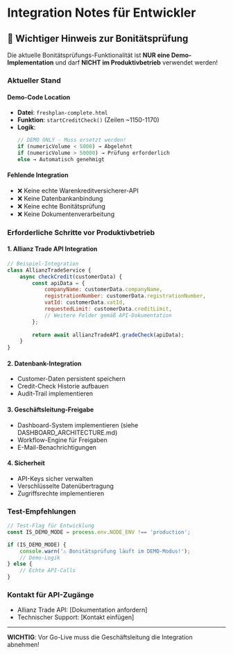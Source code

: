 # Integration Notes für Entwickler

## 🚨 Wichtiger Hinweis zur Bonitätsprüfung

Die aktuelle Bonitätsprüfungs-Funktionalität ist **NUR eine Demo-Implementation** und darf **NICHT im Produktivbetrieb** verwendet werden!

### Aktueller Stand

#### Demo-Code Location
- **Datei**: `freshplan-complete.html`
- **Funktion**: `startCreditCheck()` (Zeilen ~1150-1170)
- **Logik**: 
  ```javascript
  // DEMO ONLY - Muss ersetzt werden!
  if (numericVolume < 5000) → Abgelehnt
  if (numericVolume > 50000) → Prüfung erforderlich
  else → Automatisch genehmigt
  ```

#### Fehlende Integration
- ❌ Keine echte Warenkreditversicherer-API
- ❌ Keine Datenbankanbindung
- ❌ Keine echte Bonitätsprüfung
- ❌ Keine Dokumentenverarbeitung

### Erforderliche Schritte vor Produktivbetrieb

#### 1. Allianz Trade API Integration
```javascript
// Beispiel-Integration
class AllianzTradeService {
    async checkCredit(customerData) {
        const apiData = {
            companyName: customerData.companyName,
            registrationNumber: customerData.registrationNumber,
            vatId: customerData.vatId,
            requestedLimit: customerData.creditLimit,
            // Weitere Felder gemäß API-Dokumentation
        };
        
        return await allianzTradeAPI.gradeCheck(apiData);
    }
}
```

#### 2. Datenbank-Integration
- Customer-Daten persistent speichern
- Credit-Check Historie aufbauen
- Audit-Trail implementieren

#### 3. Geschäftsleitung-Freigabe
- Dashboard-System implementieren (siehe DASHBOARD_ARCHITECTURE.md)
- Workflow-Engine für Freigaben
- E-Mail-Benachrichtigungen

#### 4. Sicherheit
- API-Keys sicher verwalten
- Verschlüsselte Datenübertragung
- Zugriffsrechte implementieren

### Test-Empfehlungen

```javascript
// Test-Flag für Entwicklung
const IS_DEMO_MODE = process.env.NODE_ENV !== 'production';

if (IS_DEMO_MODE) {
    console.warn('⚠️ Bonitätsprüfung läuft im DEMO-Modus!');
    // Demo-Logik
} else {
    // Echte API-Calls
}
```

### Kontakt für API-Zugänge
- Allianz Trade API: [Dokumentation anfordern]
- Technischer Support: [Kontakt einfügen]

---

**WICHTIG**: Vor Go-Live muss die Geschäftsleitung die Integration abnehmen!